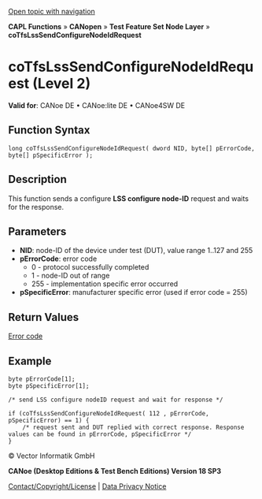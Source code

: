[Open topic with navigation](../../../../../../CANoeDEFamily.htm#Topics/CAPLFunctions/CANopen/NodeLayerTFS/Functions/CAPLfunctionCoTfsLssSendConfNodeIdReq.md)

**CAPL Functions** » **CANopen** » **Test Feature Set Node Layer** » **coTfsLssSendConfigureNodeIdRequest**

# coTfsLssSendConfigureNodeIdRequest (Level 2)

**Valid for**: CANoe DE • CANoe:lite DE • CANoe4SW DE

## Function Syntax

```plaintext
long coTfsLssSendConfigureNodeIdRequest( dword NID, byte[] pErrorCode, byte[] pSpecificError );
```

## Description

This function sends a configure **LSS configure node-ID** request and waits for the response.

## Parameters

- **NID**: node-ID of the device under test (DUT), value range 1..127 and 255
- **pErrorCode**: error code
  - 0 - protocol successfully completed
  - 1 - node-ID out of range
  - 255 - implementation specific error occurred
- **pSpecificError**: manufacturer specific error (used if error code = 255)

## Return Values

[Error code](../CAPLfunctionsCANopenNLTFSErrorCodes.md)

## Example

```plaintext
byte pErrorCode[1];
byte pSpecificError[1];

/* send LSS configure nodeID request and wait for response */

if (coTfsLssSendConfigureNodeIdRequest( 112 , pErrorCode, pSpecificError) == 1) {
    /* request sent and DUT replied with correct response. Response values can be found in pErrorCode, pSpecificError */
}
```

© Vector Informatik GmbH

**CANoe (Desktop Editions & Test Bench Editions) Version 18 SP3**

[Contact/Copyright/License](../../../../Shared/ContactCopyrightLicense.md) | [Data Privacy Notice](https://www.vector.com/int/en/company/get-info/privacy-policy/)